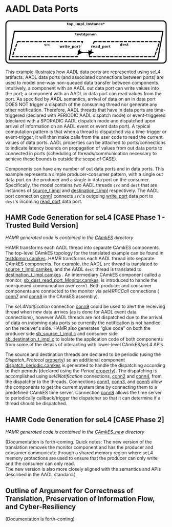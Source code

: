 # AADL Data Ports

![arch](diagrams/arch.png)

This example illustrates how AADL data ports are represented using seL4 
artifacts.   AADL data ports (and associated connections between ports) 
are used to model one-way non-queued data transfer between components.  Intuitively, 
a component with an AADL out data port can write values into the port; 
a component with an AADL in data port can read values from the port.  As 
specified by AADL semantics, arrival of data on an in data port DOES NOT 
trigger a dispatch of the consuming thread nor generate any other 
notification.  Therefore, AADL threads that have in data ports are 
time-triggered (declared with PERIODIC AADL dispatch mode) or event-triggered 
(declared with a SPORADIC AADL dispatch mode and dispatched upon arrival 
of information on an AADL event or event data port).  A typical computation 
pattern is that when a thread is dispatched via a time-trigger or event-trigger, 
it will then make calls from the user code to read the current values of 
data ports.  AADL properties can be attached to ports/connections to indicate 
latency bounds on propagation of values from out data ports to connected in 
ports (scheduling of threads/communication necessary to achieve these bounds 
is outside the scope of CASE). 

Components can have any number of out data ports and in data ports.  This example 
represents a simple producer-consumer pattern, with a single out data port on the 
producer and a single in data port on the consumer.   Specifically, the model 
contains two AADL threads `src` and `dest` that are instances of 
[source_t.impl](testdpmon.aadl#L17-L18)
and 
[destination_t.impl](testdpmon.aadl#L30-L31)
respectively. The AADL port connection 
[conn1](testdpmon.aadl#L47)
connects `src`'s outgoing 
[write_port](testdpmon.aadl#L8)
data port to `dest`'s incoming 
[read_port](testdpmon.aadl#L22)
data port.

## HAMR Code Generation for seL4 [CASE Phase 1 - Trusted Build Version]

*HAMR generated code is contained in the [CAmkES](CAmkES) directory*

HAMR transforms each AADL thread into separate CAmkES 
components.  The top-level CAmkES topology for the translated example 
can be found in 
[testdpmon.camkes](CAmkES/testdpmon.camkes). HAMR
transforms each AADL thread into 
separate CAmkES components.  For example, the AADL `src` thread is translated 
to 
[source_t_impl.camkes](CAmkES/components/source_t_impl/source_t_impl.camkes), 
and the AADL `dest` thread is translated to 
[destination_t_impl.camkes](CAmkES/components/destination_t_impl/destination_t_impl.camkes)
.  An intermediary CAmkES component called a monitor, 
[sb_dest_read_port_Monitor.camkes](CAmkES/components/sb_Monitors/sb_dest_read_port_Monitor/sb_dest_read_port_Monitor.camkes), 
is introduced to handle the non-queued communcation 
over `conn1`. Both producer and consumer components are connected to the 
monitor via *sel4RPCCall* connections (
[conn7](CAmkES/testdpmon.camkes#L23) 
and 
[conn8](CAmkES/testdpmon.camkes#L24) 
in the CAmkES assembly).

The *seL4Notification* connection 
[conn9](CAmkES/testdpmon.camkes#L25)
could be used to alert the receiving 
thread when new data arrives (as is done for AADL event data connections), 
however AADL threads are not dispatched due to the arrival of data on 
incoming data ports so currently the notification is not handled on the 
receiver's side.   HAMR also generates “glue code” on both the 
producer side 
[sb_source_t_impl.c](CAmkES/components/source_t_impl/src/sb_source_t_impl.c)
and consumer side 
[sb_destination_t_impl.c](CAmkES/components/destination_t_impl/src/sb_destination_t_impl.c)
to isolate the application code of both components from some of the 
details of interacting with lower-level CAmkES/seL4 APIs.

The source and destination threads are declared to be periodic 
(using the *Dispatch_Protocol* [property](testdpmon.aadl#L10)) 
so an additional component 
[dispatch_periodic.camkes](CAmkES/components/dispatch_periodic/dispatch_periodic.camkes)
is generated to handle the dispatching according to their periods 
(declared using the *Period* [property](testdpmon.aadl#L11)). 
The dispatching is accomplished using *sel4Notification* connections, 
[conn2](CAmkES/testdpmon.camkes#L18) and [conn4](CAmkES/testdpmon.camkes#L20), 
from the dispatcher to the threads.  Connections
[conn1](CAmkES/testdpmon.camkes#L17), 
[conn3](CAmkES/testdpmon.camkes#L19), and 
[conn5](CAmkES/testdpmon.camkes#L21) 
allow the components to get the current system
time by connecting them to a predefined CAmkES time server.  Connection
[conn8](CAmkES/testdpmon.camkes#L19) allows the time server to periodically callback/trigger
the dispatcher so that it can determine if a thread should be dispatched.


## HAMR Code Generation for seL4 [CASE Phase 2]

*HAMR generated code is contained in the [CAmkES_new](CAmkES_new) directory*

(Documentation is forth-coming. Quick notes: The new version of the translation 
removes the monitor component and has the producer and consumer communicate 
through a shared memory region where seL4 memory protections are used to 
ensure that the producer can only write and the consumer can only read.  
The new version is also more closely aligned with the semantics and APIs 
described in the AADL standard.)

## Outline of Argument for Correctness of Translation, Preservation of Information Flow, and Cyber-Resiliency

(Documentation is forth-coming)
